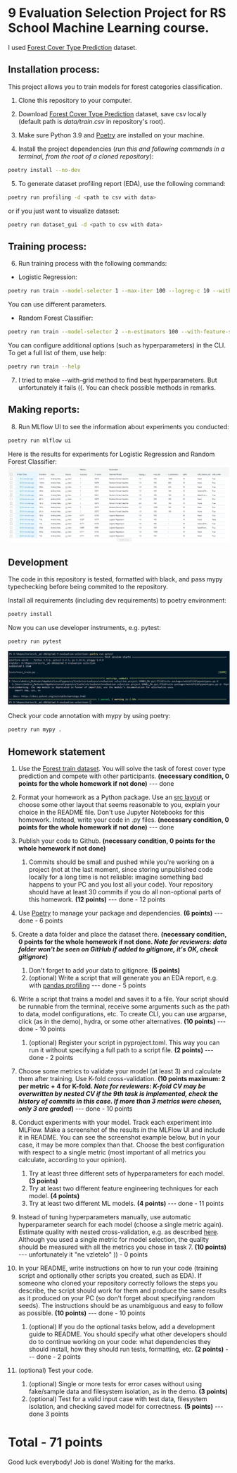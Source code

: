 # 9 Evaluation Selection Project for RS School Machine Learning course.

I used [Forest Cover Type Prediction](https://www.kaggle.com/competitions/forest-cover-type-prediction/) dataset.

## Installation process:

This project allows you to train models for forest categories classification.

1. Clone this repository to your computer.

2. Download [Forest Cover Type Prediction](https://www.kaggle.com/competitions/forest-cover-type-prediction/) dataset, save csv locally (default path is *data/train.csv* in repository's root).

3. Make sure Python 3.9 and [Poetry](https://python-poetry.org/docs/) are installed on your machine.

4. Install the project dependencies (*run this and following commands in a terminal, from the root of a cloned repository*):
```sh
poetry install --no-dev
```
5. To generate dataset profiling report (EDA), use the following command:
```sh
poetry run profiling -d <path to csv with data>
```
or if you just want to visualize dataset:
```sh
poetry run dataset_gui -d <path to csv with data>
```

## Training process:

6. Run training process with the following commands:

- Logistic Regression:
```sh
poetry run train --model-selector 1 --max-iter 100 --logreg-c 10 --with-feature-selection 0
```
You can use different parameters.

- Random Forest Classifier:
```sh
poetry run train --model-selector 2 --n-estimators 100 --with-feature-selection 0
```

You can configure additional options (such as hyperparameters) in the CLI. To get a full list of them, use help:
```sh
poetry run train --help
```

7. I tried to make --with-grid method to find best hyperparameters. But unfortunately it fails ((.
You can check possible methods in remarks.

## Making reports:

8. Run MLflow UI to see the information about experiments you conducted:
```sh
poetry run mlflow ui
```

Here is the results for experiments for Logistic Regression and Random Forest Classifier:
![results](info/experiments.png)

## Development

The code in this repository is tested, formatted with black, and pass mypy typechecking before being commited to the repository.

Install all requirements (including dev requirements) to poetry environment:
```sh
poetry install
```
Now you can use developer instruments, e.g. pytest:
```sh
poetry run pytest
```
![tests](info/tests.png)

Check your code annotation with mypy by using poetry:
```sh
poetry run mypy .
```

## Homework statement

1. Use the [Forest train dataset](https://www.kaggle.com/competitions/forest-cover-type-prediction). You will solve the task of forest cover type prediction and compete with other participants. **(necessary condition, 0 points for the whole homework if not done)**
--- done

2. Format your homework as a Python package. Use an [src layout](https://blog.ionelmc.ro/2014/05/25/python-packaging/#the-structure) or choose some other layout that seems reasonable to you, explain your choice in the README file. Don't use Jupyter Notebooks for this homework. Instead, write your code in .py files. **(necessary condition, 0 points for the whole homework if not done)**
--- done

3. Publish your code to Github. **(necessary condition, 0 points for the whole homework if not done)**
    1. Commits should be small and pushed while you're working on a project (not at the last moment, since storing unpublished code locally for a long time is not reliable: imagine something bad happens to your PC and you lost all your code). Your repository should have at least 30 commits if you do all non-optional parts of this homework. **(12 points)**
--- done - 12 points

4. Use [Poetry](https://python-poetry.org/) to manage your package and dependencies. **(6 points)**
--- done - 6 points

5. Create a data folder and place the dataset there. **(necessary condition, 0 points for the whole homework if not done. *Note for reviewers: data folder won't be seen on GitHub if added to gitignore, it's OK, check gitignore*)**
    1. Don't forget to add your data to gitignore. **(5 points)**
    2. (optional) Write a script that will generate you an EDA report, e.g. with [pandas profiling](https://pandas-profiling.github.io/pandas-profiling/docs/master/rtd/)
--- done - 5 points

6. Write a script that trains a model and saves it to a file. Your script should be runnable from the terminal, receive some arguments such as the path to data, model configurations, etc. To create CLI, you can use argparse, click (as in the demo), hydra, or some other alternatives. **(10 points)**
--- done - 10 points

    1. (optional) Register your script in pyproject.toml. This way you can run it without specifying a full path to a script file. **(2 points)**
	 --- done - 2 points

7. Choose some metrics to validate your model (at least 3) and calculate them after training. Use K-fold cross-validation. **(10 points maximum: 2 per metric + 4 for K-fold. *Note for reviewers: K-fold CV may be overwritten by nested CV if the 9th task is implemented, check the history of commits in this case. If more than 3 metrics were chosen, only 3 are graded*)**
--- done - 10 points

8. Conduct experiments with your model. Track each experiment into MLFlow. Make a screenshot of the results in the MLFlow UI and include it in README. You can see the screenshot example below, but in your case, it may be more complex than that. Choose the best configuration with respect to a single metric (most important of all metrics you calculate, according to your opinion). 
    1. Try at least three different sets of hyperparameters for each model. **(3 points)**
    2. Try at least two different feature engineering techniques for each model. **(4 points)**
    3. Try at least two different ML models. **(4 points)**
--- done - 11 points	

9. Instead of tuning hyperparameters manually, use automatic hyperparameter search for each model (choose a single metric again). Estimate quality with nested cross-validation, e.g. as described [here](https://machinelearningmastery.com/nested-cross-validation-for-machine-learning-with-python/). Although you used a single metric for model selection, the quality should be measured with all the metrics you chose in task 7. **(10 points)**
--- unfortunately it "ne vzletelo" )) - 0 points

10. In your README, write instructions on how to run your code (training script and optionally other scripts you created, such as EDA). If someone who cloned your repository correctly follows the steps you describe, the script should work for them and produce the same results as it produced on your PC (so don't forget about specifying random seeds). The instructions should be as unambiguous and easy to follow as possible. **(10 points)**
--- done - 10 points

    1. (optional) If you do the optional tasks below, add a development guide to README. You should specify what other developers should do to continue working on your code: what dependencies they should install, how they should run tests, formatting, etc. **(2 points)**
	 --- done - 2 points

11. (optional) Test your code. 
    1. (optional) Single or more tests for error cases without using fake/sample data and filesystem isolation, as in the demo. **(3 points)**
    2. (optional) Test for a valid input case with test data, filesystem isolation, and checking saved model for correctness. **(5 points)**
	 --- done 3 points

# Total - 71 points

Good luck everybody!
Job is done!
Waiting for the marks.